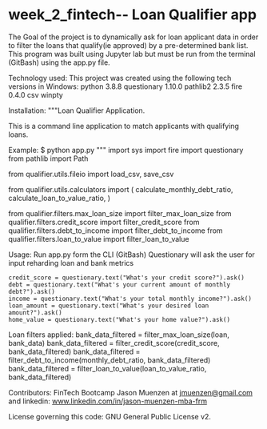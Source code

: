 # week_2_fintech-- Loan Qualifier app 

The Goal of the project is to dynamically ask for loan applicant data in order to filter
the loans that qualify(ie approved) by a pre-determined bank list.  This program was built using Jupyter lab 
but must be run from the terminal (GitBash) using the app.py file.



Technology used: 
This project was created using the following tech versions in Windows:
python 3.8.8
questionary 1.10.0
pathlib2 2.3.5 
fire 0.4.0
csv 
winpty



Installation:
"""Loan Qualifier Application.

This is a command line application to match applicants with qualifying loans.

Example:
    $ python app.py
"""
import sys
import fire
import questionary
from pathlib import Path

from qualifier.utils.fileio import load_csv, save_csv

from qualifier.utils.calculators import (
    calculate_monthly_debt_ratio,
    calculate_loan_to_value_ratio,
)

from qualifier.filters.max_loan_size import filter_max_loan_size
from qualifier.filters.credit_score import filter_credit_score
from qualifier.filters.debt_to_income import filter_debt_to_income
from qualifier.filters.loan_to_value import filter_loan_to_value


Usage: 
Run app.py form the CLI (GitBash)
Questionary will ask the user for input reharding loan and bank metrics

    credit_score = questionary.text("What's your credit score?").ask()
    debt = questionary.text("What's your current amount of monthly debt?").ask()
    income = questionary.text("What's your total monthly income?").ask()
    loan_amount = questionary.text("What's your desired loan amount?").ask()
    home_value = questionary.text("What's your home value?").ask()

Loan filters applied: 
  bank_data_filtered = filter_max_loan_size(loan, bank_data)
    bank_data_filtered = filter_credit_score(credit_score, bank_data_filtered)
    bank_data_filtered = filter_debt_to_income(monthly_debt_ratio, bank_data_filtered)
    bank_data_filtered = filter_loan_to_value(loan_to_value_ratio, bank_data_filtered)




Contributors:
FinTech Bootcamp
Jason Muenzen at jmuenzen@gmail.com and linkedin: www.linkedin.com/in/jason-muenzen-mba-frm


License governing this code:  GNU General Public License v2.


